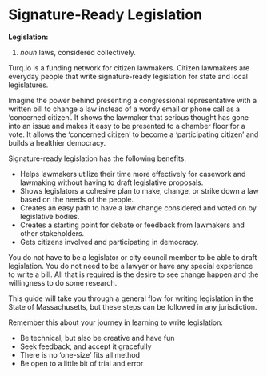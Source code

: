 # Signature-Ready Legislation

**Legislation:**

1.  _noun_ laws, considered collectively.	

Turq.io is a funding network for citizen lawmakers.  Citizen lawmakers are everyday people that write signature-ready legislation for state and local legislatures.

Imagine the power behind presenting a congressional representative with a written bill to change a law instead of a wordy email or phone call as a ‘concerned citizen’. It shows the lawmaker that serious thought has gone into an issue and makes it easy to be presented to a chamber floor for a vote. It allows the ‘concerned citizen’ to become a ‘participating citizen’ and builds a healthier democracy. 

Signature-ready legislation has the following benefits:		

*  Helps lawmakers utilize their time more effectively for casework and lawmaking without having to draft legislative proposals.
* Shows legislators a cohesive plan to make, change, or strike down a law based on the needs of the people.	
*  Creates an easy path to have a law change considered and voted on by legislative bodies.	
*  Creates a starting point for debate or feedback from lawmakers and other stakeholders.	
*  Gets citizens involved and participating in democracy.	

You do not have to be a legislator or city council member to be able to draft legislation. You do not need to be a lawyer or have any special experience to write a bill. All that is required is the desire to see change happen and the willingness to do some research.	

This guide will take you through a general flow for writing legislation in the State of Massachusetts, but these steps can be followed in any jurisdiction. 	

 Remember this about your journey in learning to write legislation:

*  Be technical, but also be creative and have fun
*  Seek feedback, and accept it gracefully
*  There is no ‘one-size’ fits all method
*  Be open to a little bit of trial and error

